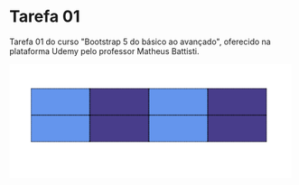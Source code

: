 <h1>Tarefa 01 </h1>
<p>Tarefa 01 do curso "Bootstrap 5 do básico ao avançado", oferecido na plataforma Udemy pelo professor Matheus Battisti.</p>
<img src = "imagem.png" width= "500px">
